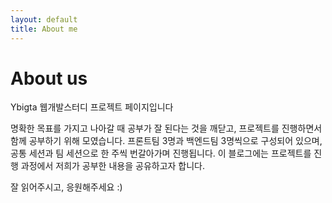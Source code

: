 ```yaml
---
layout: default
title: About me
---
```


<div class="post">
	<h1 class="pageTitle">About us</h1>
	<!-- <img src="{{ '/assets/img/main-image.jpg' | prepend: site.baseurl }}" alt=""> -->
	<p class="intro">Ybigta 웹개발스터디 프로젝트 페이지입니다</p>
	<p>명확한 목표를 가지고 나아갈 때 공부가 잘 된다는 것을 깨닫고, 프로젝트를 진행하면서 함께 공부하기 위해 모였습니다. 프론트팀 3명과 백엔드팀 3명씩으로 구성되어 있으며, 공통 세션과 팀 세션으로 한 주씩 번갈아가며 진행됩니다. 이 블로그에는 프로젝트를 진행 과정에서 저희가 공부한 내용을 공유하고자 합니다.</p>
  <p>잘 읽어주시고, 응원해주세요 :)</p>
	
</div>
